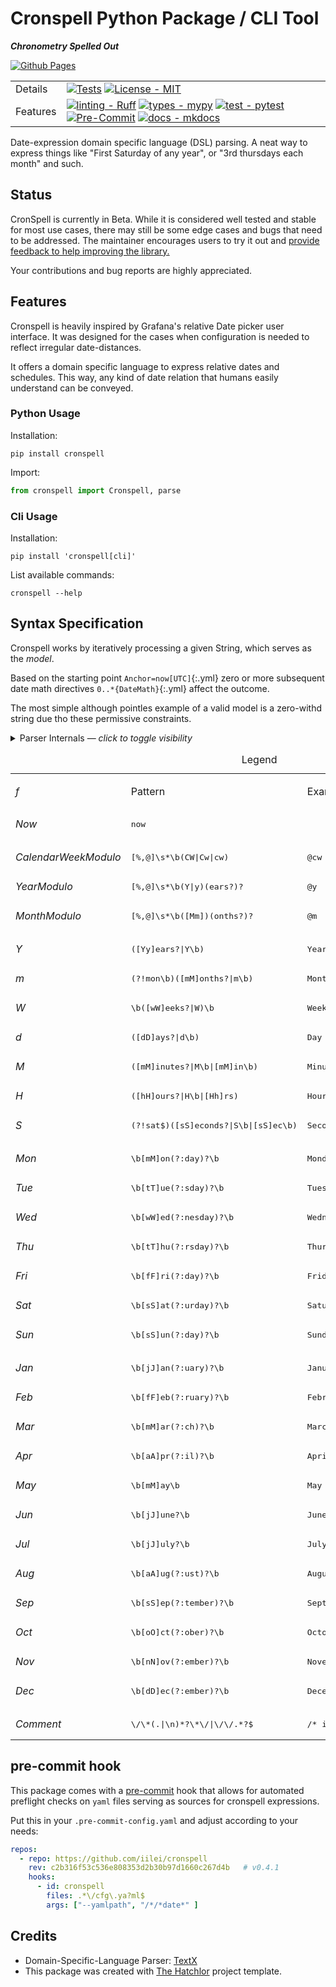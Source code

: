 
# Cronspell Python Package / CLI Tool
***Chronometry Spelled Out***


[![Github Pages][Github Pages]][Github Pages Link]


|          |                                                                                                                                                                                                                                   |
| -------- | --------------------------------------------------------------------------------------------------------------------------------------------------------------------------------------------------------------------------------- |
| Details  | [![Tests][Tests-image]][Tests-link] [![License - MIT][MIT-image]][MIT-link]                                                                                                                                                       |
| Features | [![linting - Ruff][ruff-image]][ruff-link] [![types - mypy][mypy-image]][mypy-link] [![test - pytest][pytest-image]][pytest-link]  [![Pre-Commit][precommit-image]][precommit-link] [![docs - mkdocs][mkdocs-image]][mkdocs-link] |

Date-expression domain specific language (DSL) parsing. A neat way to express things like "First Saturday of any year", or "3rd thursdays each month" and such.


## Status

CronSpell is currently in Beta. While it is considered well tested and stable for most use cases, there may still be some edge cases and bugs that need to be addressed. The maintainer encourages users to try it out and [provide feedback to help improving the library.](https://github.com/iilei/cronspell/issues)

Your contributions and bug reports are highly appreciated.

## Features

Cronspell is heavily inspired by Grafana's relative Date picker user interface. It was designed for the cases when configuration is needed to reflect irregular date-distances.

It offers a domain specific language to express relative dates and schedules. This way, any kind of date relation that humans easily understand can be conveyed.

### Python Usage

Installation:

```shell
pip install cronspell
```

Import:

```python
from cronspell import Cronspell, parse
```

### Cli Usage

Installation:

```shell
pip install 'cronspell[cli]'
```

List available commands:

```shell
cronspell --help
```

## Syntax Specification

Cronspell works by iteratively processing a given String, which serves as the *model*.

Based on the starting point `Anchor=now[UTC]`{:.yml} zero or more subsequent date math directives `0..*{DateMath}`{:.yml} affect the outcome.

The most simple although pointles example of a valid model is a zero-withd string due tho these permissive constraints.


<details>
  <summary>Parser Internals &mdash; <i>click to toggle visibility</i></summary>

<!-- start autogenerated: cronspell -->


<!-- end autogenerated: cronspell -->

</details>

<!-- start autogenerated: legend -->
<table>
 <caption>
  Legend
 </caption>
 <tr>
  <td scope="col">

$f$

  </td>
  <td scope="col">
   Pattern
  </td>
  <td scope="col">
   Example
  </td>
  <td scope="col">
   Alternative Example
  </td>
 </tr>
 <tr>
  <td>
   <em>
    Now
   </em>
  </td>
  <td>
   <div class="highlight">
    <pre><span></span><span class="l l-Scalar l-Scalar-Plain">now</span>
</pre>
   </div>
  </td>
  <td>
   <div class="highlight">
    <pre><span></span>
</pre>
   </div>
  </td>
  <td>
   <div class="highlight">
    <pre><span></span><span class="l l-Scalar l-Scalar-Plain">now[Europe/Berlin]</span>
</pre>
   </div>
  </td>
 </tr>
 <tr>
  <td colspan="4">
  </td>
 </tr>
 <tr>
  <td>
   <em>
    CalendarWeekModulo
   </em>
  </td>
  <td>
   <div class="highlight">
    <pre><span></span><span class="p p-Indicator">[</span><span class="err">%</span><span class="p p-Indicator">,</span><span class="err">@</span><span class="p p-Indicator">]</span><span class="l l-Scalar l-Scalar-Plain">\s*\b(CW|Cw|cw)</span>
</pre>
   </div>
  </td>
  <td>
   <div class="highlight">
    <pre><span></span><span class="err">@</span><span class="l l-Scalar l-Scalar-Plain">cw</span>
</pre>
   </div>
  </td>
  <td>
   <div class="highlight">
    <pre><span></span><span class="err">%</span><span class="l l-Scalar l-Scalar-Plain">CW</span>
</pre>
   </div>
  </td>
 </tr>
 <tr>
  <td>
   <em>
    YearModulo
   </em>
  </td>
  <td>
   <div class="highlight">
    <pre><span></span><span class="p p-Indicator">[</span><span class="err">%</span><span class="p p-Indicator">,</span><span class="err">@</span><span class="p p-Indicator">]</span><span class="l l-Scalar l-Scalar-Plain">\s*\b(Y|y)(ears?)?</span>
</pre>
   </div>
  </td>
  <td>
   <div class="highlight">
    <pre><span></span><span class="err">@</span><span class="l l-Scalar l-Scalar-Plain">y</span>
</pre>
   </div>
  </td>
  <td>
   <div class="highlight">
    <pre><span></span><span class="err">%</span><span class="l l-Scalar l-Scalar-Plain">Y</span>
</pre>
   </div>
  </td>
 </tr>
 <tr>
  <td>
   <em>
    MonthModulo
   </em>
  </td>
  <td>
   <div class="highlight">
    <pre><span></span><span class="p p-Indicator">[</span><span class="err">%</span><span class="p p-Indicator">,</span><span class="err">@</span><span class="p p-Indicator">]</span><span class="l l-Scalar l-Scalar-Plain">\s*\b([Mm])(onths?)?</span>
</pre>
   </div>
  </td>
  <td>
   <div class="highlight">
    <pre><span></span><span class="err">@</span><span class="l l-Scalar l-Scalar-Plain">m</span>
</pre>
   </div>
  </td>
  <td>
   <div class="highlight">
    <pre><span></span><span class="err">%</span><span class="l l-Scalar l-Scalar-Plain">M</span>
</pre>
   </div>
  </td>
 </tr>
 <tr>
  <td colspan="4">
  </td>
 </tr>
 <tr>
  <td>
   <em>
    Y
   </em>
  </td>
  <td>
   <div class="highlight">
    <pre><span></span><span class="l l-Scalar l-Scalar-Plain">([Yy]ears?|Y\b)</span>
</pre>
   </div>
  </td>
  <td>
   <div class="highlight">
    <pre><span></span><span class="l l-Scalar l-Scalar-Plain">Year</span>
</pre>
   </div>
  </td>
  <td>
   <div class="highlight">
    <pre><span></span><span class="l l-Scalar l-Scalar-Plain">Y</span>
</pre>
   </div>
  </td>
 </tr>
 <tr>
  <td>
   <em>
    m
   </em>
  </td>
  <td>
   <div class="highlight">
    <pre><span></span><span class="l l-Scalar l-Scalar-Plain">(?!mon\b)([mM]onths?|m\b)</span>
</pre>
   </div>
  </td>
  <td>
   <div class="highlight">
    <pre><span></span><span class="l l-Scalar l-Scalar-Plain">Month</span>
</pre>
   </div>
  </td>
  <td>
   <div class="highlight">
    <pre><span></span><span class="l l-Scalar l-Scalar-Plain">m</span>
</pre>
   </div>
  </td>
 </tr>
 <tr>
  <td>
   <em>
    W
   </em>
  </td>
  <td>
   <div class="highlight">
    <pre><span></span><span class="l l-Scalar l-Scalar-Plain">\b([wW]eeks?|W)\b</span>
</pre>
   </div>
  </td>
  <td>
   <div class="highlight">
    <pre><span></span><span class="l l-Scalar l-Scalar-Plain">Week</span>
</pre>
   </div>
  </td>
  <td>
   <div class="highlight">
    <pre><span></span><span class="l l-Scalar l-Scalar-Plain">W</span>
</pre>
   </div>
  </td>
 </tr>
 <tr>
  <td>
   <em>
    d
   </em>
  </td>
  <td>
   <div class="highlight">
    <pre><span></span><span class="l l-Scalar l-Scalar-Plain">([dD]ays?|d\b)</span>
</pre>
   </div>
  </td>
  <td>
   <div class="highlight">
    <pre><span></span><span class="l l-Scalar l-Scalar-Plain">Day</span>
</pre>
   </div>
  </td>
  <td>
   <div class="highlight">
    <pre><span></span><span class="l l-Scalar l-Scalar-Plain">day</span>
</pre>
   </div>
  </td>
 </tr>
 <tr>
  <td>
   <em>
    M
   </em>
  </td>
  <td>
   <div class="highlight">
    <pre><span></span><span class="l l-Scalar l-Scalar-Plain">([mM]inutes?|M\b|[mM]in\b)</span>
</pre>
   </div>
  </td>
  <td>
   <div class="highlight">
    <pre><span></span><span class="l l-Scalar l-Scalar-Plain">Minute</span>
</pre>
   </div>
  </td>
  <td>
   <div class="highlight">
    <pre><span></span><span class="l l-Scalar l-Scalar-Plain">M</span>
</pre>
   </div>
  </td>
 </tr>
 <tr>
  <td>
   <em>
    H
   </em>
  </td>
  <td>
   <div class="highlight">
    <pre><span></span><span class="l l-Scalar l-Scalar-Plain">([hH]ours?|H\b|[Hh]rs)</span>
</pre>
   </div>
  </td>
  <td>
   <div class="highlight">
    <pre><span></span><span class="l l-Scalar l-Scalar-Plain">Hour</span>
</pre>
   </div>
  </td>
  <td>
   <div class="highlight">
    <pre><span></span><span class="l l-Scalar l-Scalar-Plain">H</span>
</pre>
   </div>
  </td>
 </tr>
 <tr>
  <td>
   <em>
    S
   </em>
  </td>
  <td>
   <div class="highlight">
    <pre><span></span><span class="l l-Scalar l-Scalar-Plain">(?!sat$)([sS]econds?|S\b|[sS]ec\b)</span>
</pre>
   </div>
  </td>
  <td>
   <div class="highlight">
    <pre><span></span><span class="l l-Scalar l-Scalar-Plain">Second</span>
</pre>
   </div>
  </td>
  <td>
   <div class="highlight">
    <pre><span></span><span class="l l-Scalar l-Scalar-Plain">S</span>
</pre>
   </div>
  </td>
 </tr>
 <tr>
  <td colspan="4">
  </td>
 </tr>
 <tr>
  <td>
   <em>
    Mon
   </em>
  </td>
  <td>
   <div class="highlight">
    <pre><span></span><span class="l l-Scalar l-Scalar-Plain">\b[mM]on(?:day)?\b</span>
</pre>
   </div>
  </td>
  <td>
   <div class="highlight">
    <pre><span></span><span class="l l-Scalar l-Scalar-Plain">Monday</span>
</pre>
   </div>
  </td>
  <td>
   <div class="highlight">
    <pre><span></span><span class="l l-Scalar l-Scalar-Plain">mon</span>
</pre>
   </div>
  </td>
 </tr>
 <tr>
  <td>
   <em>
    Tue
   </em>
  </td>
  <td>
   <div class="highlight">
    <pre><span></span><span class="l l-Scalar l-Scalar-Plain">\b[tT]ue(?:sday)?\b</span>
</pre>
   </div>
  </td>
  <td>
   <div class="highlight">
    <pre><span></span><span class="l l-Scalar l-Scalar-Plain">Tuesday</span>
</pre>
   </div>
  </td>
  <td>
   <div class="highlight">
    <pre><span></span><span class="l l-Scalar l-Scalar-Plain">tue</span>
</pre>
   </div>
  </td>
 </tr>
 <tr>
  <td>
   <em>
    Wed
   </em>
  </td>
  <td>
   <div class="highlight">
    <pre><span></span><span class="l l-Scalar l-Scalar-Plain">\b[wW]ed(?:nesday)?\b</span>
</pre>
   </div>
  </td>
  <td>
   <div class="highlight">
    <pre><span></span><span class="l l-Scalar l-Scalar-Plain">Wednesday</span>
</pre>
   </div>
  </td>
  <td>
   <div class="highlight">
    <pre><span></span><span class="l l-Scalar l-Scalar-Plain">wed</span>
</pre>
   </div>
  </td>
 </tr>
 <tr>
  <td>
   <em>
    Thu
   </em>
  </td>
  <td>
   <div class="highlight">
    <pre><span></span><span class="l l-Scalar l-Scalar-Plain">\b[tT]hu(?:rsday)?\b</span>
</pre>
   </div>
  </td>
  <td>
   <div class="highlight">
    <pre><span></span><span class="l l-Scalar l-Scalar-Plain">Thursday</span>
</pre>
   </div>
  </td>
  <td>
   <div class="highlight">
    <pre><span></span><span class="l l-Scalar l-Scalar-Plain">thu</span>
</pre>
   </div>
  </td>
 </tr>
 <tr>
  <td>
   <em>
    Fri
   </em>
  </td>
  <td>
   <div class="highlight">
    <pre><span></span><span class="l l-Scalar l-Scalar-Plain">\b[fF]ri(?:day)?\b</span>
</pre>
   </div>
  </td>
  <td>
   <div class="highlight">
    <pre><span></span><span class="l l-Scalar l-Scalar-Plain">Friday</span>
</pre>
   </div>
  </td>
  <td>
   <div class="highlight">
    <pre><span></span><span class="l l-Scalar l-Scalar-Plain">fri</span>
</pre>
   </div>
  </td>
 </tr>
 <tr>
  <td>
   <em>
    Sat
   </em>
  </td>
  <td>
   <div class="highlight">
    <pre><span></span><span class="l l-Scalar l-Scalar-Plain">\b[sS]at(?:urday)?\b</span>
</pre>
   </div>
  </td>
  <td>
   <div class="highlight">
    <pre><span></span><span class="l l-Scalar l-Scalar-Plain">Saturday</span>
</pre>
   </div>
  </td>
  <td>
   <div class="highlight">
    <pre><span></span><span class="l l-Scalar l-Scalar-Plain">sat</span>
</pre>
   </div>
  </td>
 </tr>
 <tr>
  <td>
   <em>
    Sun
   </em>
  </td>
  <td>
   <div class="highlight">
    <pre><span></span><span class="l l-Scalar l-Scalar-Plain">\b[sS]un(?:day)?\b</span>
</pre>
   </div>
  </td>
  <td>
   <div class="highlight">
    <pre><span></span><span class="l l-Scalar l-Scalar-Plain">Sunday</span>
</pre>
   </div>
  </td>
  <td>
   <div class="highlight">
    <pre><span></span><span class="l l-Scalar l-Scalar-Plain">sun</span>
</pre>
   </div>
  </td>
 </tr>
 <tr>
  <td colspan="4">
  </td>
 </tr>
 <tr>
  <td>
   <em>
    Jan
   </em>
  </td>
  <td>
   <div class="highlight">
    <pre><span></span><span class="l l-Scalar l-Scalar-Plain">\b[jJ]an(?:uary)?\b</span>
</pre>
   </div>
  </td>
  <td>
   <div class="highlight">
    <pre><span></span><span class="l l-Scalar l-Scalar-Plain">January</span>
</pre>
   </div>
  </td>
  <td>
   <div class="highlight">
    <pre><span></span><span class="l l-Scalar l-Scalar-Plain">jan</span>
</pre>
   </div>
  </td>
 </tr>
 <tr>
  <td>
   <em>
    Feb
   </em>
  </td>
  <td>
   <div class="highlight">
    <pre><span></span><span class="l l-Scalar l-Scalar-Plain">\b[fF]eb(?:ruary)?\b</span>
</pre>
   </div>
  </td>
  <td>
   <div class="highlight">
    <pre><span></span><span class="l l-Scalar l-Scalar-Plain">February</span>
</pre>
   </div>
  </td>
  <td>
   <div class="highlight">
    <pre><span></span><span class="l l-Scalar l-Scalar-Plain">feb</span>
</pre>
   </div>
  </td>
 </tr>
 <tr>
  <td>
   <em>
    Mar
   </em>
  </td>
  <td>
   <div class="highlight">
    <pre><span></span><span class="l l-Scalar l-Scalar-Plain">\b[mM]ar(?:ch)?\b</span>
</pre>
   </div>
  </td>
  <td>
   <div class="highlight">
    <pre><span></span><span class="l l-Scalar l-Scalar-Plain">March</span>
</pre>
   </div>
  </td>
  <td>
   <div class="highlight">
    <pre><span></span><span class="l l-Scalar l-Scalar-Plain">mar</span>
</pre>
   </div>
  </td>
 </tr>
 <tr>
  <td>
   <em>
    Apr
   </em>
  </td>
  <td>
   <div class="highlight">
    <pre><span></span><span class="l l-Scalar l-Scalar-Plain">\b[aA]pr(?:il)?\b</span>
</pre>
   </div>
  </td>
  <td>
   <div class="highlight">
    <pre><span></span><span class="l l-Scalar l-Scalar-Plain">April</span>
</pre>
   </div>
  </td>
  <td>
   <div class="highlight">
    <pre><span></span><span class="l l-Scalar l-Scalar-Plain">apr</span>
</pre>
   </div>
  </td>
 </tr>
 <tr>
  <td>
   <em>
    May
   </em>
  </td>
  <td>
   <div class="highlight">
    <pre><span></span><span class="l l-Scalar l-Scalar-Plain">\b[mM]ay\b</span>
</pre>
   </div>
  </td>
  <td>
   <div class="highlight">
    <pre><span></span><span class="l l-Scalar l-Scalar-Plain">May</span>
</pre>
   </div>
  </td>
  <td>
   <div class="highlight">
    <pre><span></span><span class="l l-Scalar l-Scalar-Plain">may</span>
</pre>
   </div>
  </td>
 </tr>
 <tr>
  <td>
   <em>
    Jun
   </em>
  </td>
  <td>
   <div class="highlight">
    <pre><span></span><span class="l l-Scalar l-Scalar-Plain">\b[jJ]une?\b</span>
</pre>
   </div>
  </td>
  <td>
   <div class="highlight">
    <pre><span></span><span class="l l-Scalar l-Scalar-Plain">June</span>
</pre>
   </div>
  </td>
  <td>
   <div class="highlight">
    <pre><span></span><span class="l l-Scalar l-Scalar-Plain">jun</span>
</pre>
   </div>
  </td>
 </tr>
 <tr>
  <td>
   <em>
    Jul
   </em>
  </td>
  <td>
   <div class="highlight">
    <pre><span></span><span class="l l-Scalar l-Scalar-Plain">\b[jJ]uly?\b</span>
</pre>
   </div>
  </td>
  <td>
   <div class="highlight">
    <pre><span></span><span class="l l-Scalar l-Scalar-Plain">July</span>
</pre>
   </div>
  </td>
  <td>
   <div class="highlight">
    <pre><span></span><span class="l l-Scalar l-Scalar-Plain">jul</span>
</pre>
   </div>
  </td>
 </tr>
 <tr>
  <td>
   <em>
    Aug
   </em>
  </td>
  <td>
   <div class="highlight">
    <pre><span></span><span class="l l-Scalar l-Scalar-Plain">\b[aA]ug(?:ust)?\b</span>
</pre>
   </div>
  </td>
  <td>
   <div class="highlight">
    <pre><span></span><span class="l l-Scalar l-Scalar-Plain">August</span>
</pre>
   </div>
  </td>
  <td>
   <div class="highlight">
    <pre><span></span><span class="l l-Scalar l-Scalar-Plain">aug</span>
</pre>
   </div>
  </td>
 </tr>
 <tr>
  <td>
   <em>
    Sep
   </em>
  </td>
  <td>
   <div class="highlight">
    <pre><span></span><span class="l l-Scalar l-Scalar-Plain">\b[sS]ep(?:tember)?\b</span>
</pre>
   </div>
  </td>
  <td>
   <div class="highlight">
    <pre><span></span><span class="l l-Scalar l-Scalar-Plain">September</span>
</pre>
   </div>
  </td>
  <td>
   <div class="highlight">
    <pre><span></span><span class="l l-Scalar l-Scalar-Plain">sep</span>
</pre>
   </div>
  </td>
 </tr>
 <tr>
  <td>
   <em>
    Oct
   </em>
  </td>
  <td>
   <div class="highlight">
    <pre><span></span><span class="l l-Scalar l-Scalar-Plain">\b[oO]ct(?:ober)?\b</span>
</pre>
   </div>
  </td>
  <td>
   <div class="highlight">
    <pre><span></span><span class="l l-Scalar l-Scalar-Plain">October</span>
</pre>
   </div>
  </td>
  <td>
   <div class="highlight">
    <pre><span></span><span class="l l-Scalar l-Scalar-Plain">oct</span>
</pre>
   </div>
  </td>
 </tr>
 <tr>
  <td>
   <em>
    Nov
   </em>
  </td>
  <td>
   <div class="highlight">
    <pre><span></span><span class="l l-Scalar l-Scalar-Plain">\b[nN]ov(?:ember)?\b</span>
</pre>
   </div>
  </td>
  <td>
   <div class="highlight">
    <pre><span></span><span class="l l-Scalar l-Scalar-Plain">November</span>
</pre>
   </div>
  </td>
  <td>
   <div class="highlight">
    <pre><span></span><span class="l l-Scalar l-Scalar-Plain">nov</span>
</pre>
   </div>
  </td>
 </tr>
 <tr>
  <td>
   <em>
    Dec
   </em>
  </td>
  <td>
   <div class="highlight">
    <pre><span></span><span class="l l-Scalar l-Scalar-Plain">\b[dD]ec(?:ember)?\b</span>
</pre>
   </div>
  </td>
  <td>
   <div class="highlight">
    <pre><span></span><span class="l l-Scalar l-Scalar-Plain">December</span>
</pre>
   </div>
  </td>
  <td>
   <div class="highlight">
    <pre><span></span><span class="l l-Scalar l-Scalar-Plain">dec</span>
</pre>
   </div>
  </td>
 </tr>
 <tr>
  <td colspan="4">
  </td>
 </tr>
 <tr>
  <td>
   <em>
    Comment
   </em>
  </td>
  <td>
   <div class="highlight">
    <pre><span></span><span class="l l-Scalar l-Scalar-Plain">\/\*(.|\n)*?\*\/|\/\/.*?$</span>
</pre>
   </div>
  </td>
  <td>
   <div class="highlight">
    <pre><span></span><span class="cm">/* inline comment */</span>
</pre>
   </div>
  </td>
  <td>
   <div class="highlight">
    <pre><span></span><span class="l l-Scalar l-Scalar-Plain">// eol comment</span>
</pre>
   </div>
  </td>
 </tr>
</table>

<!-- end autogenerated: legend -->

## pre-commit hook

This package comes with a [pre-commit](https://pre-commit.com/) hook that allows for automated
preflight checks on `yaml` files serving as sources for cronspell expressions.

Put this in your `.pre-commit-config.yaml` and adjust according to your needs:

```yaml
repos:
  - repo: https://github.com/iilei/cronspell
    rev: c2b316f53c536e808353d2b30b97d1660c267d4b   # v0.4.1
    hooks:
      - id: cronspell
        files: .*\/cfg\.ya?ml$
        args: ["--yamlpath", "/*/*date*" ]

```


## Credits

* Domain-Specific-Language Parser: [TextX]
* This package was created with [The Hatchlor] project template.

[TextX]: https://textx.github.io/textX/
[The Hatchlor]: https://github.com/florianwilhelm/the-hatchlor



[Tests-image]: https://github.com/iilei/cronspell/actions/workflows/tests.yml/badge.svg?branch=master
[Tests-link]: https://github.com/iilei/cronspell/actions/workflows/tests.yml
[hatch-image]: https://img.shields.io/badge/%F0%9F%A5%9A-hatch-4051b5.svg
[hatch-link]: https://github.com/pypa/hatch
[ruff-image]: https://img.shields.io/endpoint?url=https://raw.githubusercontent.com/astral-sh/ruff/main/assets/badge/v2.json
[ruff-link]: https://github.com/charliermarsh/ruff
[mypy-image]: https://img.shields.io/badge/Types-mypy-blue.svg
[mypy-link]: https://mypy-lang.org/
[pytest-image]: https://img.shields.io/static/v1?label=‎&message=Pytest&logo=Pytest&color=0A9EDC&logoColor=white
[pytest-link]:  https://docs.pytest.org/
[mkdocs-image]: https://img.shields.io/static/v1?label=‎&message=mkdocs&logo=Material+for+MkDocs&color=526CFE&logoColor=white
[mkdocs-link]: https://www.mkdocs.org/
[precommit-image]: https://img.shields.io/static/v1?label=‎&message=pre-commit&logo=pre-commit&color=76877c
[precommit-link]: https://pre-commit.com/
[MIT-image]: https://img.shields.io/badge/License-MIT-9400d3.svg
[MIT-link]: https://raw.githubusercontent.com/iilei/cronspell/refs/heads/master/LICENSE.txt
[Github Pages]: https://img.shields.io/badge/github%20pages-121013?style=for-the-badge&logo=github&logoColor=teal
[Github Pages Link]: https://iilei.github.io/cronspell/
